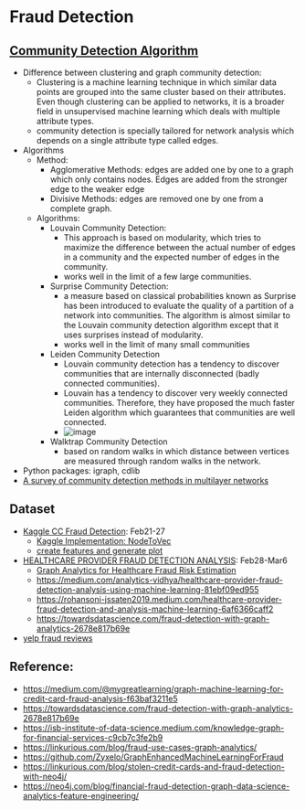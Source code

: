 # Fraud Detection
## [Community Detection Algorithm](https://towardsdatascience.com/community-detection-algorithms-9bd8951e7dae)
* Difference between clustering and graph community detection:
   * Clustering is a machine learning technique in which similar data points are grouped into the same cluster based on their attributes. Even though clustering can be applied to networks, it is a broader field in unsupervised machine learning which deals with multiple attribute types. 
   * community detection is specially tailored for network analysis which depends on a single attribute type called edges.
* Algorithms
   * Method:
      * Agglomerative Methods: edges are added one by one to a graph which only contains nodes. Edges are added from the stronger edge to the weaker edge 
      * Divisive Methods: edges are removed one by one from a complete graph.
   * Algorithms:
      * Louvain Community Detection: 
         * This approach is based on modularity, which tries to maximize the difference between the actual number of edges in a community and the expected number of edges in the community.
         * works well in the limit of a few large communities. 
      * Surprise Community Detection: 
         * a measure based on classical probabilities known as Surprise has been introduced to evaluate the quality of a partition of a network into communities. The algorithm is almost similar to the Louvain community detection algorithm except that it uses surprises instead of modularity.
         * works well in the limit of many small communities
      * Leiden Community Detection
         * Louvain community detection has a tendency to discover communities that are internally disconnected (badly connected communities). 
         * Louvain has a tendency to discover very weekly connected communities. Therefore, they have proposed the much faster Leiden algorithm which guarantees that communities are well connected.
         * ![image](https://user-images.githubusercontent.com/16402963/156856025-624de759-873c-41cb-8f8c-3700ec275278.png)
      * Walktrap Community Detection
         * based on random walks in which distance between vertices are measured through random walks in the network. 
* Python packages: igraph, cdlib 
* [A survey of community detection methods in multilayer networks](https://link.springer.com/article/10.1007/s10618-020-00716-6)

## Dataset

* [Kaggle CC Fraud Detection](https://www.kaggle.com/kartik2112/fraud-detection/code?datasetId=817870&sortBy=voteCount&searchQuery=graph): Feb21-27
    * [Kaggle Implementation: NodeToVec](https://www.kaggle.com/jinfeijoy/cc-fraud-graph-analytics)   
    * [create features and generate plot](https://www.kaggle.com/jinfeijoy/cc-fraud-graph-analytics-traditional-method)
* [HEALTHCARE PROVIDER FRAUD DETECTION ANALYSIS](https://www.kaggle.com/rohitrox/healthcare-provider-fraud-detection-analysis): Feb28-Mar6
    * [Graph Analytics for Healthcare Fraud Risk Estimation](http://www.karlbranting.net/papers/FOSINT_Branting_et_al.pdf) 
    * https://medium.com/analytics-vidhya/healthcare-provider-fraud-detection-analysis-using-machine-learning-81ebf09ed955
    * https://rohansoni-jssaten2019.medium.com/healthcare-provider-fraud-detection-and-analysis-machine-learning-6af6366caff2
    * https://towardsdatascience.com/fraud-detection-with-graph-analytics-2678e817b69e
* [yelp fraud reviews](https://paperswithcode.com/dataset/yelpchi)
    
## Reference:

* https://medium.com/@mygreatlearning/graph-machine-learning-for-credit-card-fraud-analysis-f63baf3211e5
* https://towardsdatascience.com/fraud-detection-with-graph-analytics-2678e817b69e
* https://isb-institute-of-data-science.medium.com/knowledge-graph-for-financial-services-c9cb7c3fe2b9
* https://linkurious.com/blog/fraud-use-cases-graph-analytics/
* https://github.com/Zyxelo/GraphEnhancedMachineLearningForFraud 
* https://linkurious.com/blog/stolen-credit-cards-and-fraud-detection-with-neo4j/
* https://neo4j.com/blog/financial-fraud-detection-graph-data-science-analytics-feature-engineering/

